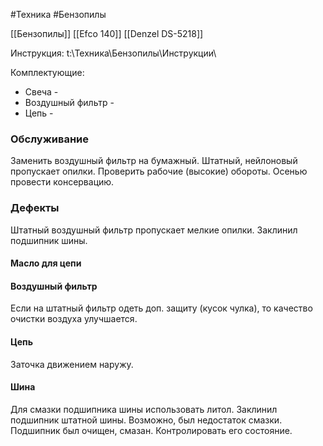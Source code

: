 #Техника #Бензопилы 

[[Бензопилы]]
[[Efco 140]]
[[Denzel DS-5218]]

Инструкция: t:\Техника\Бензопилы\Инструкции\

Комплектующие:
- Свеча -
- Воздушный фильтр - 
- Цепь - 

### Обслуживание
Заменить воздушный фильтр на бумажный. Штатный, нейлоновый пропускает опилки.
Проверить рабочие (высокие) обороты.
Осенью провести консервацию.

### Дефекты
Штатный воздушный фильтр пропускает мелкие опилки.
Заклинил подшипник шины.

#### Масло для цепи


#### Воздушный фильтр
Если на штатный фильтр одеть доп. защиту (кусок чулка), то качество очистки воздуха улучшается.

#### Цепь
Заточка движением наружу.

#### Шина
Для смазки подшипника шины использовать литол.
Заклинил подшипник штатной шины. Возможно, был недостаток смазки. Подшипник был очищен, смазан. Контролировать его состояние.